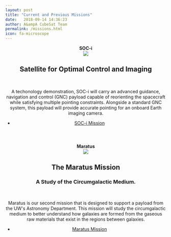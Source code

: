 ```yaml
---
layout: post
title: "Current and Previous Missions"
date:   2018-09-14 14:36:23
author: A&ampA CubeSat Team
permalink: /missions.html
icon: fa-microscope
---
```

<!-- <span class="image featured"><img src="/images/pic02.jpg" alt=""></span> -->
<div>
	<header class="special container small"> 
		<span class="icon"> <strong> SOC-i </strong> </span>
		<div style="max-width:300px; margin:0 auto; text-align: center">
			<a href="/missions/missionI.html" class="image featured">
				<img src="{{site.baseurl}}/images/m1_patch.png">
			</a>
		</div>
			<h2> <strong>S</strong>atellite for <strong>O</strong>ptimal <strong>C</strong>ontrol and <strong>I</strong>maging </h2>
			<br />
			<p> A techonology demonstration, SOC-i will carry an advanced guidance, navigation and control (GNC) payload capable of reorienting the spacecraft while satisfying multiple pointing constraints. Alongside a standard GNC system, this payload will provide accurate pointing for an onboard Earth imaging camera. </p>
		<center>
			<section class="major">
				<ul class="buttons">
					<li><a href="/missions/missionI.html" class="button special">SOC-i Mission</a></li>
				</ul>
			</section>
		</center>
	</header>
</div>
<div>
	<header class="special container small">
		<span class="icon"> <strong> Maratus </strong> </span>
		<div style="max-width:300px; margin:0 auto; text-align: center">
			<a href="/missions/maratus.html" class="image featured">
				<img src="{{site.baseurl}}/images/aactlogo.png">
			</a>
		</div>
			<h2> <strong>The Maratus Mission</strong> </h2> 
			<h3>A Study of the Circumgalactic Medium.</h3>
				<br />
				<p> Maratus is our second mission that is designed to support a payload from the UW's Astronomy Department. This mission will study the circumgalactic medium to better understand how galaxies are formed from the gaseous raw materials that exist in the regions between galaxies. 
				</p>
		<center>
			<section class="major">
				<ul class="buttons">
					<li><a href="/missions/maratus.html" class="button special">Maratus Mission</a></li>
				</ul>
			</section>
		</center>
	</header>
</div>

